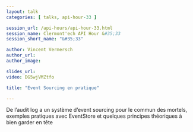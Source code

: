 ```yaml
---
layout: talk
categories: [ talks, api-hour-33 ]

session_url: /api-hours/api-hour-33.html
session_name: Clermont'ech API Hour &#35;33
session_short_name: "&#35;33"

author: Vincent Vermersch
author_url:
author_image:

slides_url:
video: DG5wjVMZtfo

title: "Event Sourcing en pratique"

---
```


De l’audit log a un système d’event sourcing pour le commun des mortels, exemples pratiques avec EventStore et quelques principes théoriques à bien garder en tête
